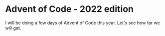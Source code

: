 # Advent of Code - 2022 edition
I will be doing a few days of Advent of Code this year. Let's see how far we will get.